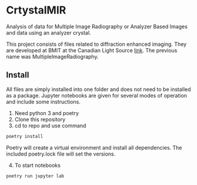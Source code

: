 # CrtystalMIR
Analysis of data for Multiple Image Radiography or Analyzer Based Images and data 
using an analyzer crystal.

This project consists of files related to diffraction enhanced imaging. They are
developed at BMIT at the Canadian Light Source [link](http://www.lightsource.ca/). The previous name was 
MultipleImageRadiography. 

## Install

All files are simply installed into one folder and does not need to be installed as a package. 
Jupyter notebooks are given for several modes of operation and include some instructions. 

1. Need python 3 and poetry
2. Clone this repository
3. cd to repo and use command
```sh
poetry install
```
 Poetry will create a virtual environment and install all dependencies. The included poetry.lock file will set the versions. 

4. To start notebooks
```sh
poetry run jupyter lab
```
